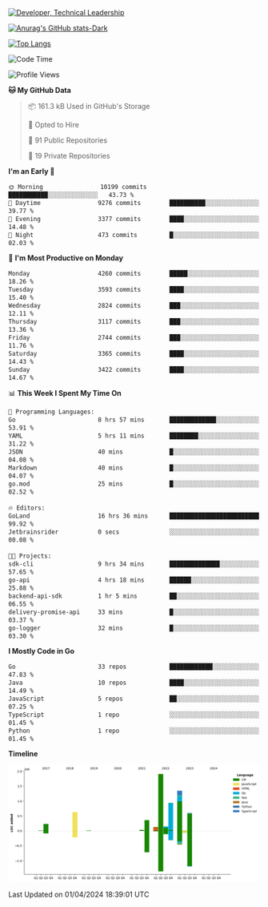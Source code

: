 <div>
  <a href="https://www.linkedin.com/in/arielpineiro/" target="_blank" rel="nofollow noopener noreferrer">
    <img src="https://img.shields.io/badge/-LinkedIn-%230077B5?style=for-the-badge&logo=linkedin&logoColor=white" alt="Developer, Technical Leadership" title="Ariel Piñeiro">
  </a>
</div>

[![Anurag's GitHub stats-Dark](https://github-readme-stats.vercel.app/api?username=arielsrv&show_icons=true&theme=dark#gh-dark-mode-only)](https://github.com/anuraghazra/github-readme-stats#gh-dark-mode-only)

[![Top Langs](https://github-readme-stats.vercel.app/api/top-langs/?username=arielsrv&layout=compact&langs_count=10&theme=dark#gh-dark-mode-only)](https://github.com/anuraghazra/github-readme-stats&theme=dark#gh-dark-mode-only)

<!--START_SECTION:waka-->
![Code Time](http://img.shields.io/badge/Code%20Time-728%20hrs%2041%20mins-blue)

![Profile Views](http://img.shields.io/badge/Profile%20Views-0-blue)

**🐱 My GitHub Data** 

> 📦 161.3 kB Used in GitHub's Storage 
 > 
> 💼 Opted to Hire
 > 
> 📜 91 Public Repositories 
 > 
> 🔑 19 Private Repositories 
 > 
**I'm an Early 🐤** 

```text
🌞 Morning                10199 commits       ███████████░░░░░░░░░░░░░░   43.73 % 
🌆 Daytime                9276 commits        ██████████░░░░░░░░░░░░░░░   39.77 % 
🌃 Evening                3377 commits        ████░░░░░░░░░░░░░░░░░░░░░   14.48 % 
🌙 Night                  473 commits         █░░░░░░░░░░░░░░░░░░░░░░░░   02.03 % 
```
📅 **I'm Most Productive on Monday** 

```text
Monday                   4260 commits        █████░░░░░░░░░░░░░░░░░░░░   18.26 % 
Tuesday                  3593 commits        ████░░░░░░░░░░░░░░░░░░░░░   15.40 % 
Wednesday                2824 commits        ███░░░░░░░░░░░░░░░░░░░░░░   12.11 % 
Thursday                 3117 commits        ███░░░░░░░░░░░░░░░░░░░░░░   13.36 % 
Friday                   2744 commits        ███░░░░░░░░░░░░░░░░░░░░░░   11.76 % 
Saturday                 3365 commits        ████░░░░░░░░░░░░░░░░░░░░░   14.43 % 
Sunday                   3422 commits        ████░░░░░░░░░░░░░░░░░░░░░   14.67 % 
```


📊 **This Week I Spent My Time On** 

```text
💬 Programming Languages: 
Go                       8 hrs 57 mins       █████████████░░░░░░░░░░░░   53.91 % 
YAML                     5 hrs 11 mins       ████████░░░░░░░░░░░░░░░░░   31.22 % 
JSON                     40 mins             █░░░░░░░░░░░░░░░░░░░░░░░░   04.08 % 
Markdown                 40 mins             █░░░░░░░░░░░░░░░░░░░░░░░░   04.07 % 
go.mod                   25 mins             █░░░░░░░░░░░░░░░░░░░░░░░░   02.52 % 

🔥 Editors: 
GoLand                   16 hrs 36 mins      █████████████████████████   99.92 % 
Jetbrainsrider           0 secs              ░░░░░░░░░░░░░░░░░░░░░░░░░   00.08 % 

🐱‍💻 Projects: 
sdk-cli                  9 hrs 34 mins       ██████████████░░░░░░░░░░░   57.65 % 
go-api                   4 hrs 18 mins       ██████░░░░░░░░░░░░░░░░░░░   25.88 % 
backend-api-sdk          1 hr 5 mins         ██░░░░░░░░░░░░░░░░░░░░░░░   06.55 % 
delivery-promise-api     33 mins             █░░░░░░░░░░░░░░░░░░░░░░░░   03.37 % 
go-logger                32 mins             █░░░░░░░░░░░░░░░░░░░░░░░░   03.30 % 
```

**I Mostly Code in Go** 

```text
Go                       33 repos            ████████████░░░░░░░░░░░░░   47.83 % 
Java                     10 repos            ████░░░░░░░░░░░░░░░░░░░░░   14.49 % 
JavaScript               5 repos             ██░░░░░░░░░░░░░░░░░░░░░░░   07.25 % 
TypeScript               1 repo              ░░░░░░░░░░░░░░░░░░░░░░░░░   01.45 % 
Python                   1 repo              ░░░░░░░░░░░░░░░░░░░░░░░░░   01.45 % 
```



**Timeline**

![Lines of Code chart](https://raw.githubusercontent.com/arielsrv/arielsrv/main/assets/bar_graph.png)


 Last Updated on 01/04/2024 18:39:01 UTC
<!--END_SECTION:waka-->
